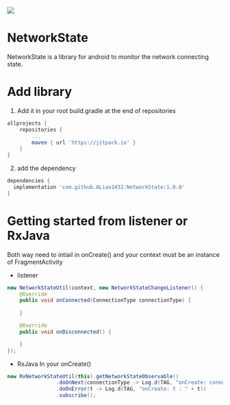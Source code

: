 [![](https://jitpack.io/v/ALiao1432/NetworkState.svg)](https://jitpack.io/#ALiao1432/NetworkState)

# NetworkState
NetworkState is a library for android to monitor the network connecting state.

# Add library
1. Add it in your root build.gradle at the end of repositories
```gradle
allprojects {
	repositories {
		...
		maven { url 'https://jitpack.io' }
	}
}
```
2. add the dependency
```gradle
dependencies {
  implementation 'com.github.ALiao1432:NetworkState:1.0.0'
}
```

# Getting started from listener or RxJava
Both way need to intiail in onCreate() and your context must be an instance of FragmentActivity
* listener
```java
new NetworkStateUtil(context, new NetworkStateChangeListener() {
	@Override
	public void onConnected(ConnectionType connectionType) {
	              
	}

	@Override
	public void onDisconnected() {

	}
});
```
* RxJava
In your onCreate()
```java
new RxNetworkStateUtil(this).getNetworkStateObservable()
                .doOnNext(connectionType -> Log.d(TAG, "onCreate: connectionType : " + connectionType))
                .doOnError(t -> Log.d(TAG, "onCreate: t : " + t))
                .subscribe();
```
